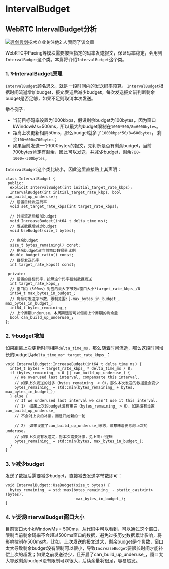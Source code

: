 # IntervalBudget

## WebRTC IntervalBudget分析

[![&#x8A00;&#x5251;](https://pic1.zhimg.com/5608a1b8196bcda71cd016d0134fea2e_xs.jpg?source=172ae18b)](https://www.zhihu.com/people/vpqr)[言剑](https://www.zhihu.com/people/vpqr)技术立业​关注他2 人赞同了该文章

WebRTC中Pacing等模块需要按照指定的码率发送报文，保证码率稳定，会用到`IntervalBudget`这个类。本篇将介绍`IntervalBudget`这个类。

### 1. ✨**IntervalBudget原理**

`IntervalBudget`顾名思义，就是一段时间内的发送码率预算。 `IntervalBudget`根据时间流逝增加budget，报文发送后减少budget，每次发送报文前判断剩余budget是否足够，如果不足则取消本次发送。

举个例子 :

* 当前目标码率设置为1000kbps，假设剩余budget为100bytes，因为窗口kWindowMs=500ms，所以最大的budget限制在`1000*500/8=6000bytes`。
* 距离上次更新相隔50ms，那么budget就多了`1000kbps*50/8=600bytes`， 剩余`100+600=700bytes`；
* 如果当前发送一个1000bytes的报文，先判断是否有剩余budget，当前700bytes肯定有剩余，因此可以发送，并减少budget，剩余`700-1000=-300bytes`。

  
`IntervalBudget`这个类比较小，因此这里直接贴上其声明：

```text
class IntervalBudget {
 public:
  explicit IntervalBudget(int initial_target_rate_kbps);
  IntervalBudget(int initial_target_rate_kbps, bool can_build_up_underuse);
  // 设置目标发送码率
  void set_target_rate_kbps(int target_rate_kbps);

  // 时间流逝后增加budget
  void IncreaseBudget(int64_t delta_time_ms);
  // 发送数据后减少budget
  void UseBudget(size_t bytes);

  // 剩余budget
  size_t bytes_remaining() const;
  // 剩余budget占当前窗口数据量比例
  double budget_ratio() const;
  // 目标发送码率
  int target_rate_kbps() const;

 private:
  // 设置的目标码率，按照这个码率控制数据发送
  int target_rate_kbps_;
  // 窗口内（500ms）对应的最大字节数=窗口大小*target_rate_kbps_/8
  int64_t max_bytes_in_budget_;
  // 剩余可发送字节数，限制范围:[-max_bytes_in_budget_, max_bytes_in_budget_]
  int64_t bytes_remaining_;
  // 上个周期underuse，本周期是否可以借用上个周期的剩余量
  bool can_build_up_underuse_;
};
```

### 2. ✨**budget增加**

如果距离上次更新时间相隔`delta_time_ms`，那么随着时间流逝，那么这段时间增长的budget为`delta_time_ms* target_rate_kbps_`：

```text
void IntervalBudget::IncreaseBudget(int64_t delta_time_ms) {
  int64_t bytes = target_rate_kbps_ * delta_time_ms / 8;
  if (bytes_remaining_ < 0 || can_build_up_underuse_) {
    // We overused last interval, compensate this interval.
    // 如果上次发送的过多（bytes_remaining_ < 0），那么本次发送的数据量会变少
    bytes_remaining_ = std::min(bytes_remaining_ + bytes, max_bytes_in_budget_);
  } else {
    // If we underused last interval we can't use it this interval.
    // 1） 如果上次的budget没有用完（bytes_remaining_ > 0），如果没有设置can_build_up_underuse_
    // 不会对上次的补偿，而是开始新的一轮

    // 2） 如果设置了can_build_up_underuse_标志，那意味着要考虑上次的underuse，
    // 如果上次没有发送完，则本次需要补偿，见上面if逻辑
    bytes_remaining_ = std::min(bytes, max_bytes_in_budget_);
  }
}
```

### 3. ✨**减少budget**

发送了数据后需要减少budget，直接减去发送字节数即可：

```text
void IntervalBudget::UseBudget(size_t bytes) {
  bytes_remaining_ = std::max(bytes_remaining_ - static_cast<int>(bytes),
                              -max_bytes_in_budget_);
}
```

### 4. ✨谈谈IntervalBudget窗口大小

目前窗口大小kWindowMs = 500ms，从代码中可以看到，可以通过这个窗口，限制当前剩余码率不会超过500ms窗口的数据，避免过多历史数据累计影响，将影响控制在500ms内。比如，上次发送的报文过大，剩余budget是个负数，窗口太大导致剩余budget没有限制可以很小，导致`IncreaseBudget`要很长时间才能补偿上次的超发；如果之前发送过少，且开启了can\_build\_up\_underuse\_，窗口太大导致剩余budget没有限制可以很大，后续余量将很足，容易超发。

